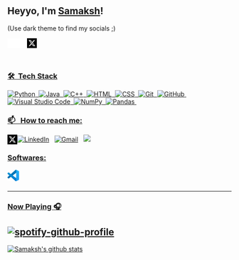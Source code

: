 <br/>
<br/>

## Heyyo, I'm <a href="https://Samaksh.design" target="_blank">Samaksh</a>!
(Use dark theme to find my socials ;)

<a href="https://linkedin.com/in/samakshtyagi" target="_blank"><img align="left" alt="Samaksh Tyagi | LinkedIn" width="22px" src="Linkedin logo.svg" />
<a href="https://instagram.com/samakshty" target="_blank"><img align="left" alt="Samaksh Tyagi | Instagram" width="22px" src="Insta (1).svg" />
<a href="https://x.com/SamakshTyagi_//www.w3.org/html/" target="_blank"><img align="left" alt="Samaksh Tyagi | X" width="22px" src="Twitter logo (1).svg" />

<br />
<br />
<br/>

### 🛠 &nbsp;Tech Stack

![Python](https://img.shields.io/badge/-Python-05122A?style=flat&logo=python)&nbsp;
![Java](https://img.shields.io/badge/-Java-05122A?style=flat&logo=Java&logoColor=FFA518)&nbsp;
![C++](https://img.shields.io/badge/-C++-05122A?style=flat&logo=C%2B%2B&logoColor=00599C)&nbsp;
![HTML](https://img.shields.io/badge/-HTML-05122A?style=flat&logo=HTML5)&nbsp;
![CSS](https://img.shields.io/badge/-CSS-05122A?style=flat&logo=CSS3&logoColor=1572B6)&nbsp;
![Git](https://img.shields.io/badge/-Git-05122A?style=flat&logo=git)&nbsp; 
![GitHub](https://img.shields.io/badge/-GitHub-05122A?style=flat&logo=github)&nbsp;
![Visual Studio Code](https://img.shields.io/badge/-Visual%20Studio%20Code-05122A?style=flat&logo=visual-studio-code&logoColor=007ACC)&nbsp;
![NumPy](https://img.shields.io/badge/numpy%20-%23013243.svg?&style=flat&logo=numpy&logoColor=white)&nbsp;
![Pandas](https://img.shields.io/badge/pandas%20-%23150458.svg?&style=flat&logo=pandas&logoColor=white)&nbsp;
<!-- ![JMH](https://img.shields.io/badge/JMH%20-%23150458.svg?&style=flat&logo=Java&logoColor=white)&nbsp;  -->
<!-- ![jUnit](https://img.shields.io/badge/jUnit%20-%23150458.svg?&style=flat&logo=Java&logoColor=white)&nbsp;  -->
<!-- ![Django](https://img.shields.io/badge/-Django-05122A?style=flat&logo=django&logoColor=092E20)&nbsp; -->
<!-- ![C](https://img.shields.io/badge/-C-05122A?style=flat&logo=C&logoColor=A8B9CC)&nbsp; -->
<!-- ![Bootstrap](https://img.shields.io/badge/-Bootstrap-05122A?style=flat&logo=bootstrap&logoColor=563D7C)\  -->
<!-- ![JavaScript](https://img.shields.io/badge/-JavaScript-05122A?style=flat&logo=javascript)&nbsp; -->


### 📫 &nbsp; How to reach me:


<a href="https://www.linkedin.com/in/samakshtyagi/"><img alt="LinkedIn" src="https://img.shields.io/badge/linkedin%20-%230077B5.svg?&style=flat&logo=linkedin&logoColor=white"/></a> &nbsp;
<a href="mailto:samakshty@gmail.com"><img alt="Gmail" src="https://img.shields.io/badge/Gmail-D14836?style=flat&logo=gmail&logoColor=white" /></a> &nbsp;
<a href="https://instagram.com/samakshty"><img src="https://img.shields.io/badge/-Instagram-E4405F?style=flat&logo=Instagram&logoColor=white"/></a> &nbsp;
<a href="https://x.com/SamakshTyagi_/" target="_blank"><img align="left" alt="Samaksh Tyagi | X" width="22px" src="Twitter logo (1).svg" />

### Softwares:

<img align="left" alt="Visual Studio Code" width="26px" src="https://raw.githubusercontent.com/github/explore/80688e429a7d4ef2fca1e82350fe8e3517d3494d/topics/visual-studio-code/visual-studio-code.png" />
<br />
<br />

---



### Now Playing 🎧
[![spotify-github-profile](https://spotify-github-profile.vercel.app/api/view?uid=lt7yyx0km84sp7gbsv62jgwb6&cover_image=true&theme=default&show_offline=false&background_color=0e1116&interchange=true&bar_color=009919&bar_color_cover=true)](https://github.com/kittinan/spotify-github-profile)
<br/>
---

[![Samaksh's github stats](https://github-readme-stats.vercel.app/api?username=Aakarsh-B&include_all_commits=true&count_private=true&show_icons=true&line_height=20&title_color=FFFFFF&icon_color=FFFFFF&text_color=FFFFFF&bg_color=0D1117)](https://github.com/anuraghazra/github-readme-stats)

